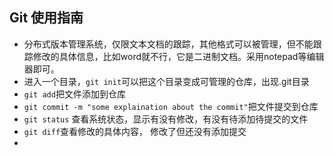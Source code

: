 ## Git 使用指南

* 分布式版本管理系统，仅限文本文档的跟踪，其他格式可以被管理，但不能跟踪修改的具体信息，比如word就不行，它是二进制文档。采用notepad等编辑器即可。
* 进入一个目录，`git init`可以把这个目录变成可管理的仓库，出现.git目录
* `git add`把文件添加到仓库
* `git commit -m "some explaination about the commit"`把文件提交到仓库
* `git status` 查看系统状态，显示有没有修改，有没有待添加待提交的文件
* `git diff`查看修改的具体内容， 修改了但还没有添加提交
* 